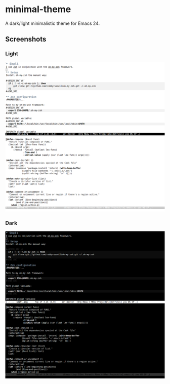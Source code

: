 minimal-theme
=============

A dark/light minimalistic theme for Emacs 24.

## Screenshots ##

### Light ###

![Light theme](light.png)

### Dark ###

![Dark theme](dark.png)
